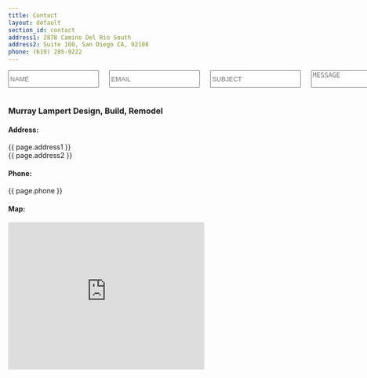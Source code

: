 ```yaml
---
title: Contact
layout: default
section_id: contact
address1: 2878 Camino Del Rio South
address2: Suite 160, San Diego CA, 92108
phone: (619) 285-9222
---
```


  <div class='medium-8 columns'>
    <div class='form'>
      <div class='row'>
        <form id='contact_form' method='POST'>
          <div class='large-12 columns'>
            <p id='thanks' style='display: none;'>
              Thanks for contacting us, we'll be in touch soon!
            </p>
          </div>
          <div class='medium-12 columns'>
            <input class='required' name='name' placeholder='NAME' type='text'>
            <input class='required email' name='email' placeholder='EMAIL' type='text'>
            <input class='required' name='subject' placeholder='SUBJECT' type='text'>
            <textarea class='required' name='message' placeholder='MESSAGE'></textarea>
            <input class='button white' type='submit'>
          </div>
        </form>
      </div>
    </div>
    <div class='two spacing'></div>
  </div>
  <div class='medium-4 columns'>
    <div class='contact-details'>
      <h3>Murray Lampert Design, Build, Remodel</h3>
      <h4>Address:</h4>
      <p>{{ page.address1 }}<br>{{ page.address2 }}</p>
      <h4>Phone:</h4>
      <p>{{ page.phone }}</p>
      <h4>Map:</h4>
      <iframe src="https://www.google.com/maps/embed?pb=!1m14!1m8!1m3!1d53676.110066872054!2d-117.13469700000002!3d32.772185!3m2!1i1024!2i768!4f13.1!3m3!1m2!1s0x0%3A0x409268b5dbfcff56!2sMurray+Lampert+Design%2C+Build%2C+Remodel!5e0!3m2!1sen!2sus!4v1497635068979" width="400" height="300" frameborder="0" style="border:0" allowfullscreen></iframe>
    </div>
  </div>
  <div class='four spacing'></div>
